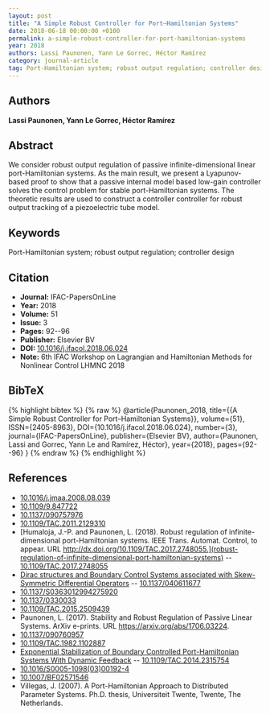 ```yaml
---
layout: post
title: "A Simple Robust Controller for Port–Hamiltonian Systems"
date: 2018-06-18 00:00:00 +0100
permalink: a-simple-robust-controller-for-port-hamiltonian-systems
year: 2018
authors: Lassi Paunonen, Yann Le Gorrec, Héctor Ramírez
category: journal-article
tag: Port-Hamiltonian system; robust output regulation; controller design
---
```

 
## Authors
**Lassi Paunonen, Yann Le Gorrec, Héctor Ramírez**
 
## Abstract
We consider robust output regulation of passive infinite-dimensional linear port-Hamiltonian systems. As the main result, we present a Lyapunov-based proof to show that a passive internal model based low-gain controller solves the control problem for stable port-Hamiltonian systems. The theoretic results are used to construct a controller controller for robust output tracking of a piezoelectric tube model.
 
## Keywords
Port-Hamiltonian system; robust output regulation; controller design
 
## Citation
- **Journal:** IFAC-PapersOnLine
- **Year:** 2018
- **Volume:** 51
- **Issue:** 3
- **Pages:** 92--96
- **Publisher:** Elsevier BV
- **DOI:** [10.1016/j.ifacol.2018.06.024](https://doi.org/10.1016/j.ifacol.2018.06.024)
- **Note:** 6th IFAC Workshop on Lagrangian and Hamiltonian Methods for Nonlinear Control LHMNC 2018
 
## BibTeX
{% highlight bibtex %}
{% raw %}
@article{Paunonen_2018,
  title={{A Simple Robust Controller for Port–Hamiltonian Systems}},
  volume={51},
  ISSN={2405-8963},
  DOI={10.1016/j.ifacol.2018.06.024},
  number={3},
  journal={IFAC-PapersOnLine},
  publisher={Elsevier BV},
  author={Paunonen, Lassi and Gorrec, Yann Le and Ramírez, Héctor},
  year={2018},
  pages={92--96}
}
{% endraw %}
{% endhighlight %}
 
## References
- [10.1016/j.jmaa.2008.08.039](https://doi.org/10.1016/j.jmaa.2008.08.039)
- [10.1109/9.847722](https://doi.org/10.1109/9.847722)
- [10.1137/090757976](https://doi.org/10.1137/090757976)
- [10.1109/TAC.2011.2129310](https://doi.org/10.1109/TAC.2011.2129310)
- [Humaloja, J.-P. and Paunonen, L. (2018). Robust regulation of infinite-dimensional port-Hamiltonian systems. IEEE Trans. Automat. Control, to appear. URL http://dx.doi.org/10.1109/TAC.2017.2748055.](robust-regulation-of-infinite-dimensional-port-hamiltonian-systems) -- [10.1109/TAC.2017.2748055](https://doi.org/10.1109/TAC.2017.2748055)
- [Dirac structures and Boundary Control Systems associated with Skew-Symmetric Differential Operators](dirac-structures-and-boundary-control-systems-associated-with-skew-symmetric-differential-operators) -- [10.1137/040611677](https://doi.org/10.1137/040611677)
- [10.1137/S0363012994275920](https://doi.org/10.1137/S0363012994275920)
- [10.1137/0330033](https://doi.org/10.1137/0330033)
- [10.1109/TAC.2015.2509439](https://doi.org/10.1109/TAC.2015.2509439)
- Paunonen, L. (2017). Stability and Robust Regulation of Passive Linear Systems. ArXiv e-prints. URL https://arxiv.org/abs/1706.03224.
- [10.1137/090760957](https://doi.org/10.1137/090760957)
- [10.1109/TAC.1982.1102887](https://doi.org/10.1109/TAC.1982.1102887)
- [Exponential Stabilization of Boundary Controlled Port-Hamiltonian Systems With Dynamic Feedback](exponential-stabilization-of-boundary-controlled-port-hamiltonian-systems-with-dynamic-feedback) -- [10.1109/TAC.2014.2315754](https://doi.org/10.1109/TAC.2014.2315754)
- [10.1016/S0005-1098(03)00192-4](https://doi.org/10.1016/S0005-1098(03)00192-4)
- [10.1007/BF02571546](https://doi.org/10.1007/BF02571546)
- Villegas, J. (2007). A Port-Hamiltonian Approach to Distributed Parameter Systems. Ph.D. thesis, Universiteit Twente, Twente, The Netherlands.

